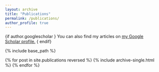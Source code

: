 ```yaml
---
layout: archive
title: "Publications"
permalink: /publications/
author_profile: true
---
```


{if author.googlescholar }
  You can also find my articles on <u><a href="{{author.googlescholar}}">my Google Scholar profile</a>.</u>
{ endif}

{% include base_path %}

{% for post in site.publications reversed %}
  {% include archive-single.html %}
{% endfor %}
